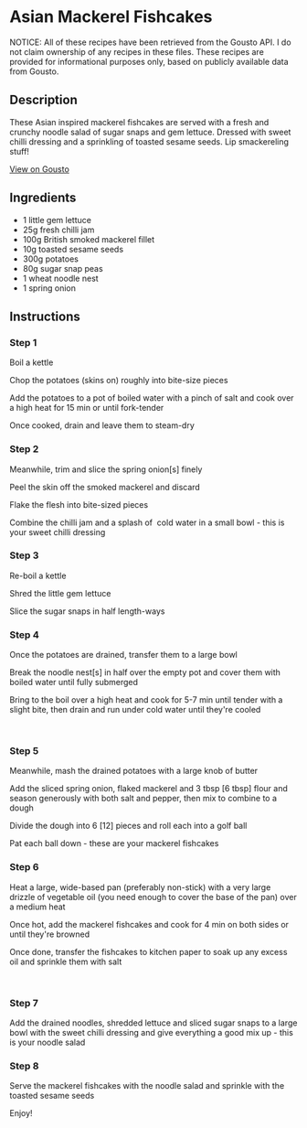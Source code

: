 # Asian Mackerel Fishcakes

NOTICE: All of these recipes have been retrieved from the Gousto API. I do not claim ownership of any recipes in these files. These recipes are provided for informational purposes only, based on publicly available data from Gousto.

## Description

These Asian inspired mackerel fishcakes are served with a fresh and crunchy noodle salad of sugar snaps and gem lettuce. Dressed with sweet chilli dressing and a sprinkling of toasted sesame seeds. Lip smackereling stuff!

[View on Gousto](https://www.gousto.co.uk/recipes/cookbook/asian-mackerel-fishcakes)

## Ingredients

- 1 little gem lettuce
- 25g fresh chilli jam
- 100g British smoked mackerel fillet
- 10g toasted sesame seeds
- 300g potatoes 
- 80g sugar snap peas
- 1 wheat noodle nest
- 1 spring onion

## Instructions


### Step 1

Boil a kettle


Chop the potatoes&nbsp;(skins on) roughly into bite-size&nbsp;pieces


Add the potatoes to a pot of boiled water with a pinch of salt and cook over a high heat for 15 min or until fork-tender


Once cooked, drain and leave them to steam-dry&nbsp;


### Step 2

Meanwhile, trim and slice the spring onion<span class="text-danger">[s]</span> finely


Peel the skin off the smoked&nbsp;mackerel&nbsp;and discard


Flake the flesh into bite-sized pieces


Combine the chilli jam and a splash of &nbsp;cold water in a small bowl - this is your sweet chilli dressing&nbsp;


### Step 3

Re-boil a kettle


Shred the little gem lettuce


Slice the&nbsp;sugar snaps&nbsp;in half length-ways


### Step 4

Once the potatoes are drained, transfer them to a large bowl &nbsp;


Break the noodle nest<span class="text-danger">[s]</span> in half&nbsp;over&nbsp;the empty pot and cover them with boiled water until fully submerged


Bring to the boil over a high heat and cook for 5-7 min until tender with a slight bite, then drain and run under cold water until they're cooled&nbsp;


&nbsp;


### Step 5

Meanwhile, mash the drained&nbsp;potatoes with a large knob of butter


Add the sliced&nbsp;spring onion, flaked mackerel and 3 tbsp <span class="text-danger">[6 tbsp]</span> flour&nbsp;and season generously with both&nbsp;salt and pepper, then mix to combine to a dough


Divide the dough into 6 <span class="text-danger">[12]</span>&nbsp;pieces and roll each into a golf ball


Pat each ball down - these are your mackerel fishcakes&nbsp;


### Step 6

Heat a large, wide-based pan (preferably non-stick)&nbsp;with a very large drizzle of&nbsp;vegetable oil (you need enough to cover the base of the pan) over a medium heat&nbsp;


Once&nbsp;hot, add the mackerel&nbsp;fishcakes and cook for 4 min on both sides or until they're browned


Once done, transfer the fishcakes to kitchen paper to soak up any excess oil and sprinkle them with salt&nbsp;


&nbsp;


### Step 7

Add the drained noodles, shredded lettuce and sliced sugar snaps to a large bowl with the sweet chilli dressing and give everything a good mix up - this is your noodle salad

### Step 8

Serve the mackerel fishcakes&nbsp;with the&nbsp;noodle salad and sprinkle with the toasted&nbsp;sesame seeds


Enjoy!

